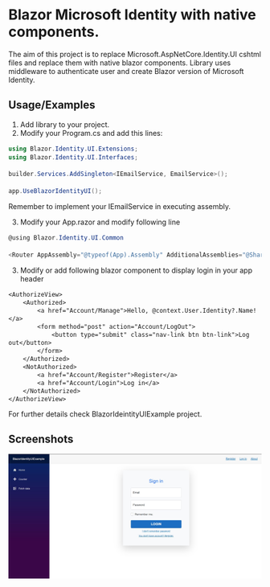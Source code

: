 
# Blazor Microsoft Identity with native components.

The aim of this project is to replace Microsoft.AspNetCore.Identity.UI cshtml files and replace them with native blazor
components. Library uses middleware to authenticate user and create Blazor version of Microsoft Identity.




## Usage/Examples

1. Add library to your project.
2. Modify your Program.cs and add this lines:

```c#
using Blazor.Identity.UI.Extensions;
using Blazor.Identity.UI.Interfaces;

builder.Services.AddSingleton<IEmailService, EmailService>();

app.UseBlazorIdentityUI();
```

Remember to implement your IEmailService in executing assembly.

3. Modify your App.razor and modify following line

```c#
@using Blazor.Identity.UI.Common

<Router AppAssembly="@typeof(App).Assembly" AdditionalAssemblies="@SharedComponents.GetAll()">
```

3. Modify or add following blazor component to display login in your app header

``` blazor
<AuthorizeView>
    <Authorized>
        <a href="Account/Manage">Hello, @context.User.Identity?.Name!</a>
        <form method="post" action="Account/LogOut">
            <button type="submit" class="nav-link btn btn-link">Log out</button>
        </form>
    </Authorized>
    <NotAuthorized>
        <a href="Account/Register">Register</a>
        <a href="Account/Login">Log in</a>
    </NotAuthorized>
</AuthorizeView>
```

For further details check BlazorIdeintityUIExample project.

## Screenshots

![App Screenshot](https://github.com/Adlorem/Blazor.Identity.UI/blob/master/blazor_login.jpg?text=App+Screenshot+Login)


